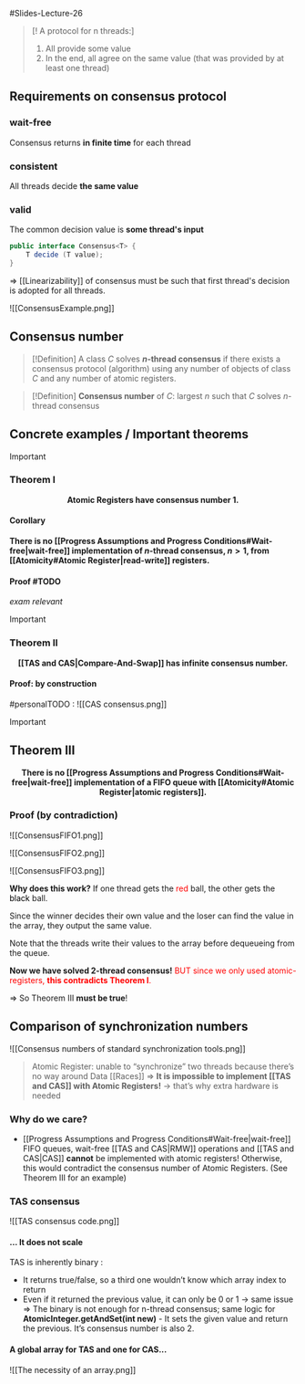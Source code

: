 #Slides-Lecture-26
>[! A protocol for n threads:]
> 1) All provide some value
> 2) In the end, all agree on the same value (that was provided by at least one thread)

## Requirements on consensus protocol
### wait-free
Consensus returns **in finite time** for each thread
### consistent
All threads decide **the same value**
### valid
The common decision value is **some thread's input**

```java
public interface Consensus<T> {
	T decide (T value);
}
```

$\Longrightarrow$ [[Linearizability]] of consensus must be such that first thread's decision is adopted for all threads. 



![[ConsensusExample.png]]
## Consensus number
> [!Definition]
> A class $C$ solves **$n$-thread consensus** if there exists a consensus protocol (algorithm) using any number of objects of class $C$ and any number of atomic registers.

> [!Definition]
> **Consensus number** of $C$: largest $n$ such that $C$ solves $n$-thread consensus


## Concrete examples / Important theorems
> [!Important]
> 
> ### Theorem I
> **<center>Atomic Registers have consensus number 1.</center>**
> 
> #### Corollary
> **There is no [[Progress Assumptions and Progress Conditions#Wait-free|wait-free]] implementation of $n$-thread consensus, $n > 1$, from [[Atomicity#Atomic Register|read-write]] registers.**
> 
> #### Proof #TODO
> *exam relevant*
> 


> [!Important]
> ### Theorem II
> **<center>[[TAS and CAS|Compare-And-Swap]] has infinite consensus number.</center>**
> #### Proof: by construction
> #personalTODO :
> ![[CAS consensus.png]]
> 

> [!Important]
> ## Theorem III
> **<center>There is no [[Progress Assumptions and Progress Conditions#Wait-free|wait-free]] implementation of a FIFO queue with [[Atomicity#Atomic Register|atomic registers]].</center>**
> 
> ### Proof (by contradiction)
> ![[ConsensusFIFO1.png]]
> 
> ![[ConsensusFIFO2.png]]
> 
> ![[ConsensusFIFO3.png]]
> 
> **Why does this work?**
> If one thread gets the <font color="red">red</font> ball, the other gets the <font color="black">black</font> ball.
> 
> Since the winner decides their own value and the loser can find the value in the array, they output the same value.
> 
> Note that the threads write their values to the array before dequeueing from the queue.
> 
> **Now we have solved 2-thread consensus!**
> <font color="red">BUT since we only used atomic-registers, **this contradicts Theorem I**.</font>
> 
> $\Longrightarrow$ So Theorem III **must be true**!

## Comparison of synchronization numbers

![[Consensus numbers of standard synchronization tools.png]]

> Atomic Register: unable to “synchronize” two threads because there’s no way around Data [[Races]]
 $\Rightarrow$ **It is impossible to implement [[TAS and CAS]] with Atomic Registers!** $\rightarrow$ that’s why extra hardware is needed

### Why do we care?
+ [[Progress Assumptions and Progress Conditions#Wait-free|wait-free]] FIFO queues, wait-free [[TAS and CAS|RMW]] operations and [[TAS and CAS|CAS]] **cannot** be implemented with atomic registers!
Otherwise, this would contradict the consensus number of Atomic Registers. (See Theorem III for an example)

### TAS consensus
![[TAS consensus code.png]]
#### ... It does not scale 
TAS is inherently binary :
- It returns true/false, so a third one wouldn’t know which array index to return
- Even if it returned the previous value, it can only be 0 or 1 $\rightarrow$ same issue
 $\Rightarrow$ The binary is not enough for n-thread consensus; same logic for **AtomicInteger.getAndSet(int new)** - It sets the given value and return the previous. It’s consensus number is also 2.
 
 #### A global array for TAS and one for CAS...
![[The necessity of an array.png]]